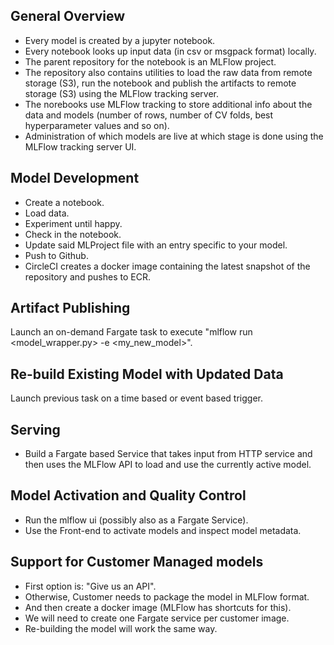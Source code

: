 General Overview
----------------

- Every model is created by a jupyter notebook.
- Every notebook looks up input data (in csv or msgpack format) locally.
- The parent repository for the notebook is an MLFlow project.
- The repository also contains utilities to load the raw data from remote storage (S3), run the notebook 
    and publish the artifacts to remote storage (S3) using the MLFlow tracking server.
- The norebooks use MLFlow tracking to store additional info about the data and models 
    (number of rows, number of CV folds, best hyperparameter values and so on).
- Administration of which models are live at which stage is done using the MLFlow tracking server UI. 

Model Development
-----------------
- Create a notebook.
- Load data.
- Experiment until happy.
- Check in the notebook.
- Update said MLProject file with an entry specific to your model.
- Push to Github.
- CircleCI creates a docker image containing the latest snapshot of the repository and pushes to ECR.

Artifact Publishing
-------------------

Launch an on-demand Fargate task to execute "mlflow run <model_wrapper.py> -e <my_new_model>".


Re-build Existing Model with Updated Data
-----------------------------------------

Launch previous task on a time based or event based trigger.

Serving
-------

- Build a Fargate based Service that takes input from HTTP service and then uses the MLFlow API to load and use the currently active model.

Model Activation and Quality Control
------------------------------------

- Run the mlflow ui (possibly also as a Fargate Service).
- Use the Front-end to activate models and inspect model metadata.

Support for Customer Managed models
-----------------------------------
- First option is: "Give us an API".
- Otherwise, Customer needs to package the model in MLFlow format.
- And then create a docker image (MLFlow has shortcuts for this).
- We will need to create one Fargate service per customer image.
- Re-building the model will work the same way.
